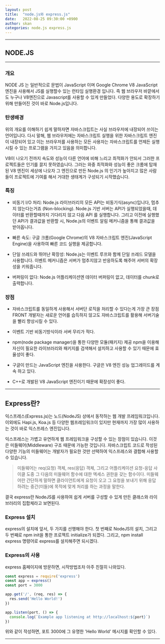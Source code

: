 ```yaml
---
layout: post
title:  "node.js와 express.js"
date:   2022-08-25 09:30:00 +0900
author: skan
categories: node.js express.js
---
```

<hr/>

## NODE.JS

---

### 개요

NODE JS 는 일반적으로 문법이 JavaScript 이며 Google Chrome V8 JavaScript 엔진을 사용해서 
JS를 실행할수 있는 런타임 실행환경 입니다.
즉 웹 브라우저 바깥에서도 누구나 V8엔진으로 Javascript를 사용할 수 있게 만들었다.
다양한 용도로 확장하기 위해 만들어진 것이 바로 Node.js입니다.

### 탄생배경

위의 개요를 이해하기 쉽게 말하자면 자바스크립트는 사실 브라우저에 내장되어 쓰이는 언어입니다.
다시 말해, 웹 브라우저에는 자바스크립트 실행을 위한 자바스크립트 엔진이 내장되어 있고 
이는 브라우저를 사용하는 모든 사용자는 자바스크립트를 언제든 실행 시킬 수 있는 프로그램을 가지고 있음을 의미합니다.

V8이 나오기 전까지 속도와 성능이 다른 언어에 비해 느리고 최적화가 안되서 그러한 프로젝트들은 인기를 끌지 못하였습니다.
그러는 와중 최적화와 성능이 좋은 크롬에 탑재된 V8 엔진이 세상에 나오자 그 엔진으로 만든 Node.js 의 인기가 높아지고 많은 사람들이 프로젝트에 기여를 해서 거대한 생태계가 구성되기 시작했습니다.

### 특징
 - 비동기 I/O 처리: Node.js 라이브러리의 모든 API는 비동기식(async)입니다, 멈추지 않는다는거죠 (Non-blocking). 
   Node.js 기반 서버는 API가 실행되었을때, 데이터를 반환할때까지 기다리지 않고 다음 API 를 실행합니다. 
   그리고 이전에 실행했던 API가 결과값을 반환할 시, Node.js의 이벤트 알림 메커니즘을 통해 결과값을 받아옵니다.
   

 - 빠른 속도: 구글 크롬(Google Chrome)의 V8 자바스크립트 엔진(JavaScript Engine)을 사용하여 빠른 코드 실행을 제공합니다.

   
 - 단일 쓰레드와 뛰어난 확장성: Node.js는 이벤트 루프와 함께 단일 쓰레드 모델을 사용합니다. 
   이벤트 메커니즘은 서버가 멈추지않고 반응하도록 해주어 서버의 확장성을 키워줍니다.

   
 - 버퍼링이 없다: Node.js 어플리케이션엔 데이터 버퍼링이 없고, 데이터를 chunk로 출력합니다.

### 장점

 - 자바스크립트를 동일하게 사용해서 서버단 로직을 처리할 수 있다는게 가장 큰 장점 FRONT 개발자는 새로운 언어를 습득하지 않고도 자바스크립트를 활용해 서버기술을 빨리 향상시킬 수 있다.


 - 이벤트 기반 비동기방식이라 서버 무리가 적다.


 - npm(node package manager)을 통한 다양한 모듈(패키지) 제공 npm을 이용해 자신이 필요한 라이브러리와 패키지를 검색해서 설치하고 사용할 수 있기 때문에 효율성이 좋다.


 - 구글이 만드는 JavaScript 엔진을 사용한다. 구글은 V8 엔진 성능 업그레이드를 계속 하고 있다.


 - C++로 개발된 V8 JavaScript 엔진이기 때문에 확장성이 좋다.

---

## Express란?

익스프레스(Express.js)는 노드(NodeJS) 상에서 동작하는 웹 개발 프레임워크입니다. 
이외에도 Hapi.js, Koa.js 등 다양한 웹프레임워크이 있지만 현재까지 가장 많이 사용하는 것이 바로 익스프레스 엔진입니다.

익스프레스는 가볍고 유연하게 웹 프레임워크을 구성할 수 있는 장점이 있습니다. 
이것은 미들웨어(Middleware) 구조 때문에 가능한 것입니다. 
자바스크립트 코드로 작성된 다양한 기능의 미들웨어는 개발자가 필요한 것만 선택하여 익스프레스와 결합해 사용할 수 있습니다. 

>미들웨어는 req(요청) 객체, res(응답) 객체, 그리고 어플리케이션 요청-응답 사이클 도중 그 다음의 미들웨어 함수에 대한 엑세스 권한을 갖는 함수이다.
>미들웨어란 간단하게 말하면 클라이언트에게 요청이 오고 그 요청을 보내기 위해 응답하려는 중간(미들)에 목적에 맞게 처리를 하는 과정을 말한다.

결국 express란 NodeJS를 사용하여 쉽게 서버를 구성할 수 있게 만든 클래스와 라이브러리의 집합체라고 보면된다.


### Express 설치
express의 설치에 앞서, 두 가지를 선행해야 한다.
첫 번째로 NodeJS의 설치, 그리고 두 번째로 npm init을 통한 프로젝트 initialize가 되겠다.
그리고, npm install express 명령어로 express를 설치해주면 되시겠다.

### Express의 사용
express 홈페이지에 방문하면, 시작방법조차 아주 친절히 나와있다.

```jsx
const express = require('express')
const app = express()
const port = 3000

app.get('/', (req, res) => {
  res.send('Hello World!')
})

app.listen(port, () => {
  console.log(`Example app listening at http://localhost:${port}`)
})
```
위와 같이 작성하면, 포트 3000에 그 유명한 'Hello World' 메시지를 확인할 수 있다.

---

